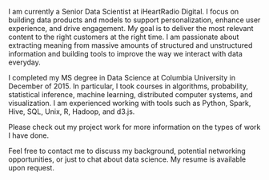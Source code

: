I am currently a Senior Data Scientist at iHeartRadio Digital. I focus on building data products and models to support personalization, enhance user experience, and drive engagement. My goal is to deliver the most relevant content to the right customers at the right time. I am passionate about extracting meaning from massive amounts of structured and unstructured information and building tools to improve the way we interact with data everyday.

I completed my MS degree in Data Science at Columbia University in December of 2015. In particular, I took courses in algorithms, probability, statistical inference, machine learning, distributed computer systems, and visualization. I am experienced working with tools such as Python, Spark, Hive, SQL, Unix, R, Hadoop, and d3.js.

Please check out my project work for more information on the types of work I have done. 

Feel free to contact me to discuss my background, potential networking opportunities, or just to chat about data science. My resume is available upon request.
